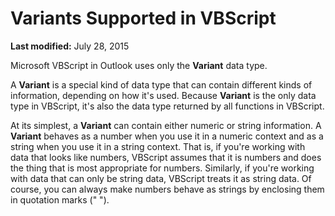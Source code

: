 
# Variants Supported in VBScript

 **Last modified:** July 28, 2015

Microsoft VBScript in Outlook uses only the  **Variant** data type.

A  **Variant** is a special kind of data type that can contain different kinds of information, depending on how it's used. Because **Variant** is the only data type in VBScript, it's also the data type returned by all functions in VBScript.

At its simplest, a  **Variant** can contain either numeric or string information. A **Variant** behaves as a number when you use it in a numeric context and as a string when you use it in a string context. That is, if you're working with data that looks like numbers, VBScript assumes that it is numbers and does the thing that is most appropriate for numbers. Similarly, if you're working with data that can only be string data, VBScript treats it as string data. Of course, you can always make numbers behave as strings by enclosing them in quotation marks (" ").
